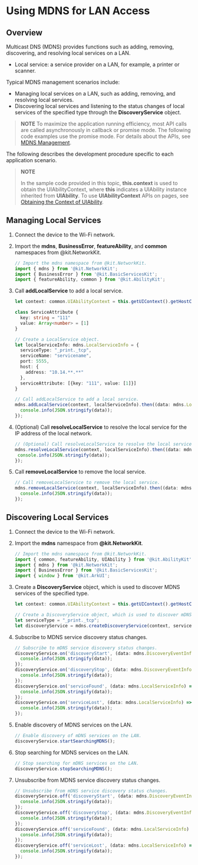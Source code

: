 # Using MDNS for LAN Access
<!--Kit: Network Kit-->
<!--Subsystem: Communication-->
<!--Owner: @wmyao_mm-->
<!--Designer: @guo-min_net-->
<!--Tester: @tongxilin-->
<!--Adviser: @zhang_yixin13-->

## Overview

Multicast DNS (MDNS) provides functions such as adding, removing, discovering, and resolving local services on a LAN.
- Local service: a service provider on a LAN, for example, a printer or scanner.

Typical MDNS management scenarios include:

- Managing local services on a LAN, such as adding, removing, and resolving local services.
- Discovering local services and listening to the status changes of local services of the specified type through the **DiscoveryService** object.

> **NOTE**
> To maximize the application running efficiency, most API calls are called asynchronously in callback or promise mode. The following code examples use the promise mode. For details about the APIs, see [MDNS Management](../reference/apis-network-kit/js-apis-net-mdns.md).

The following describes the development procedure specific to each application scenario.

>**NOTE**
>
>In the sample code provided in this topic, **this.context** is used to obtain the UIAbilityContext, where **this** indicates a UIAbility instance inherited from **UIAbility**. To use **UIAbilityContext** APIs on pages, see [Obtaining the Context of UIAbility](../application-models/uiability-usage.md#obtaining-the-context-of-uiability).

## Managing Local Services

1. Connect the device to the Wi-Fi network.
2. Import the **mdns**, **BusinessError**, **featureAbility**, and **common** namespaces from @kit.NetworkKit.

    ```ts
    // Import the mdns namespace from @kit.NetworkKit.
    import { mdns } from '@kit.NetworkKit';
    import { BusinessError } from '@kit.BasicServicesKit';
    import { featureAbility, common } from '@kit.AbilityKit';
    ```

3. Call **addLocalService** to add a local service.

    <!--code_no_check-->
    ```ts
    let context: common.UIAbilityContext = this.getUIContext().getHostContext() as common.UIAbilityContext;

    class ServiceAttribute {
      key: string = "111"
      value: Array<number> = [1]
    }

    // Create a LocalService object.
    let localServiceInfo: mdns.LocalServiceInfo = {
      serviceType: "_print._tcp",
      serviceName: "servicename",
      port: 5555,
      host: {
        address: "10.14.**.**"
      },
      serviceAttribute: [{key: "111", value: [1]}]
    }

    // Call addLocalService to add a local service.
    mdns.addLocalService(context, localServiceInfo).then((data: mdns.LocalServiceInfo) => {
      console.info(JSON.stringify(data));
    });
    ```

4. (Optional) Call **resolveLocalService** to resolve the local service for the IP address of the local network.
   
     ```ts
    // (Optional) Call resolveLocalService to resolve the local service.
    mdns.resolveLocalService(context, localServiceInfo).then((data: mdns.LocalServiceInfo) => {
      console.info(JSON.stringify(data));
    });
    ```

5. Call **removeLocalService** to remove the local service.
   
    ```ts
    // Call removeLocalService to remove the local service.
    mdns.removeLocalService(context, localServiceInfo).then((data: mdns.LocalServiceInfo) => {
      console.info(JSON.stringify(data));
    });
    ```

## Discovering Local Services

1. Connect the device to the Wi-Fi network.
2. Import the **mdns** namespace from **@kit.NetworkKit**.

    ```ts
    // Import the mdns namespace from @kit.NetworkKit.
    import { common, featureAbility, UIAbility } from '@kit.AbilityKit';
    import { mdns } from '@kit.NetworkKit';
    import { BusinessError } from '@kit.BasicServicesKit';
    import { window } from '@kit.ArkUI';
    ```

3. Create a **DiscoveryService** object, which is used to discover MDNS services of the specified type.

    <!--code_no_check-->
    ```ts
   let context: common.UIAbilityContext = this.getUIContext().getHostContext() as common.UIAbilityContext;

    // Create a DiscoveryService object, which is used to discover mDNS services of the specified type.
    let serviceType = "_print._tcp";
    let discoveryService = mdns.createDiscoveryService(context, serviceType);
    ```
  
4. Subscribe to MDNS service discovery status changes.

    ```ts
    // Subscribe to mDNS service discovery status changes.
    discoveryService.on('discoveryStart', (data: mdns.DiscoveryEventInfo) => {
      console.info(JSON.stringify(data));
    });
    discoveryService.on('discoveryStop', (data: mdns.DiscoveryEventInfo) => {
      console.info(JSON.stringify(data));
    });
    discoveryService.on('serviceFound', (data: mdns.LocalServiceInfo) => {
      console.info(JSON.stringify(data));
    });
    discoveryService.on('serviceLost', (data: mdns.LocalServiceInfo) => {
      console.info(JSON.stringify(data));
    });
    ```

5. Enable discovery of MDNS services on the LAN.

    ```ts
    // Enable discovery of mDNS services on the LAN.
    discoveryService.startSearchingMDNS();
    ```

6. Stop searching for MDNS services on the LAN.

    ```ts
    // Stop searching for mDNS services on the LAN.
    discoveryService.stopSearchingMDNS();
    ```

7. Unsubscribe from MDNS service discovery status changes.

    ```ts
    // Unsubscribe from mDNS service discovery status changes.
    discoveryService.off('discoveryStart', (data: mdns.DiscoveryEventInfo) => {
      console.info(JSON.stringify(data));
    });
    discoveryService.off('discoveryStop', (data: mdns.DiscoveryEventInfo) => {
      console.info(JSON.stringify(data));
    });
    discoveryService.off('serviceFound', (data: mdns.LocalServiceInfo) => {
      console.info(JSON.stringify(data));
    });
    discoveryService.off('serviceLost', (data: mdns.LocalServiceInfo) => {
      console.info(JSON.stringify(data));
    });
    ```

